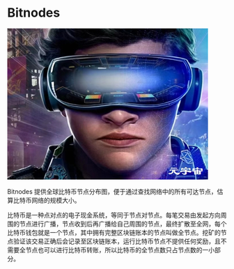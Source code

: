 # Bitnodes



![](64ae5a7961e53fd102c266db4e8f115.jpg)

Bitnodes 提供全球比特币节点分布图，便于通过查找网络中的所有可达节点，估算比特币网络的规模大小。

比特币是一种点对点的电子现金系统，等同于节点对节点。每笔交易由发起方向周围的节点进行广播，节点收到后再广播给自己周围的节点，最终扩散至全网，每个比特币钱包就是一个节点，其中拥有完整区块链账本的节点叫做全节点。挖矿的节点验证该交易正确后会记录至区块链账本，运行比特币节点不提供任何奖励，且不需要全节点也可以进行比特币转账，所以比特币的全节点数只占节点数的一小部分。
